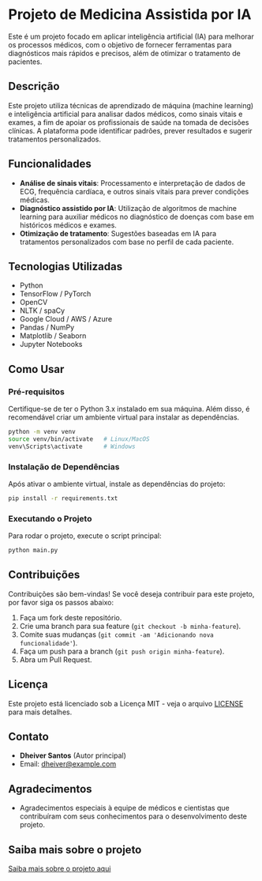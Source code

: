 # Projeto de Medicina Assistida por IA

Este é um projeto focado em aplicar inteligência artificial (IA) para melhorar os processos médicos, com o objetivo de fornecer ferramentas para diagnósticos mais rápidos e precisos, além de otimizar o tratamento de pacientes.

## Descrição

Este projeto utiliza técnicas de aprendizado de máquina (machine learning) e inteligência artificial para analisar dados médicos, como sinais vitais e exames, a fim de apoiar os profissionais de saúde na tomada de decisões clínicas. A plataforma pode identificar padrões, prever resultados e sugerir tratamentos personalizados.

## Funcionalidades

- **Análise de sinais vitais**: Processamento e interpretação de dados de ECG, frequência cardíaca, e outros sinais vitais para prever condições médicas.
- **Diagnóstico assistido por IA**: Utilização de algoritmos de machine learning para auxiliar médicos no diagnóstico de doenças com base em históricos médicos e exames.
- **Otimização de tratamento**: Sugestões baseadas em IA para tratamentos personalizados com base no perfil de cada paciente.

## Tecnologias Utilizadas

- Python
- TensorFlow / PyTorch
- OpenCV
- NLTK / spaCy
- Google Cloud / AWS / Azure
- Pandas / NumPy
- Matplotlib / Seaborn
- Jupyter Notebooks

## Como Usar

### Pré-requisitos

Certifique-se de ter o Python 3.x instalado em sua máquina. Além disso, é recomendável criar um ambiente virtual para instalar as dependências.

```bash
python -m venv venv
source venv/bin/activate   # Linux/MacOS
venv\Scripts\activate      # Windows
```

### Instalação de Dependências

Após ativar o ambiente virtual, instale as dependências do projeto:

```bash
pip install -r requirements.txt
```

### Executando o Projeto

Para rodar o projeto, execute o script principal:

```bash
python main.py
```

## Contribuições

Contribuições são bem-vindas! Se você deseja contribuir para este projeto, por favor siga os passos abaixo:

1. Faça um fork deste repositório.
2. Crie uma branch para sua feature (`git checkout -b minha-feature`).
3. Comite suas mudanças (`git commit -am 'Adicionando nova funcionalidade'`).
4. Faça um push para a branch (`git push origin minha-feature`).
5. Abra um Pull Request.

## Licença

Este projeto está licenciado sob a Licença MIT - veja o arquivo [LICENSE](LICENSE) para mais detalhes.

## Contato

- **Dheiver Santos** (Autor principal)
- Email: dheiver@example.com

## Agradecimentos

- Agradecimentos especiais à equipe de médicos e cientistas que contribuíram com seus conhecimentos para o desenvolvimento deste projeto.

## Saiba mais sobre o projeto

[Saiba mais sobre o projeto aqui](https://claude.site/artifacts/352a1aa3-5137-4f5e-a553-6e4b4af4f9d7)
